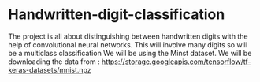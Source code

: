 # Handwritten-digit-classification

The project is all about distinguishing between handwritten digits with the help of convolutional neural networks. 
This will involve many digits so will be a multiclass classification
We will be using the Minst dataset.
We will be downloading the data from :
https://storage.googleapis.com/tensorflow/tf-keras-datasets/mnist.npz
